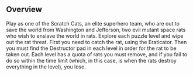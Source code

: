 ## Overview

Play as one of the Scratch Cats, an elite superhero team, who are out to save the world from Washington and Jefferson, two evil mutant space rats who wish to enslave the world in rats. Explore each puzzle level and wipe out the rat threat. First you need to catch the rat, using the Eraticator. Then you must find the Destructor pad in each level in order for the rat to be taken out. Each level has a quota of rats you must remove, and if you fail to do so within the time limit (which, in this case, is when the rats destroy everything in the level), you lose.